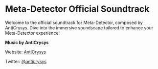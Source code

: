 # Meta-Detector Official Soundtrack
Welcome to the official soundtrack for Meta-Detector, composed by AntiCrysys. Dive into the immersive soundscape tailored to enhance your Meta-Detector experience!

**Music by AntiCrysys**

Website: [AntiCrysys](https://www.anticrysys.com)

Twitter: [@anticrysys](https://twitter.com/anticrysys)


